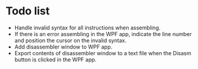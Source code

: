 Todo list
====

- Handle invalid syntax for all instructions when assembling.
- If there is an error assembling in the WPF app, indicate the line number and position the cursor on the invalid syntax.
- Add disassembler window to WPF app.
- Export contents of disassembler window to a text file when the Disasm button is clicked in the WPF app.
